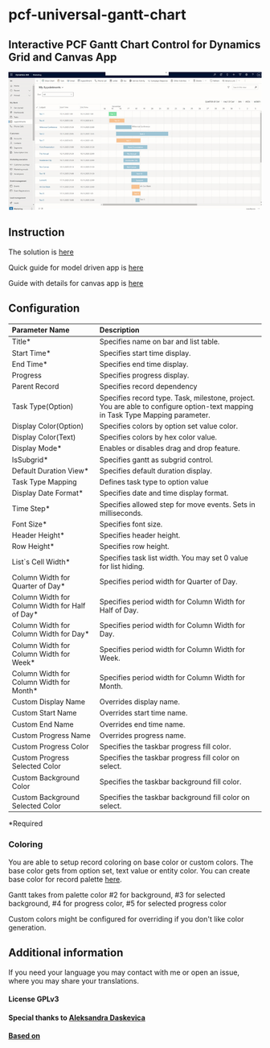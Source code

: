 # pcf-universal-gantt-chart

## Interactive PCF Gantt Chart Control for Dynamics Grid and Canvas App

![example](https://github.com/MaTeMaTuK/pcf-universal-gantt-chart/blob/master/DocumentationAssets/ganttStandard.gif)

## Instruction

The solution is [here](https://github.com/MaTeMaTuK/pcf-universal-gantt-chart/releases)

Quick guide for model driven app is [here](/Model%20Driven%20Guide.md)

Guide with details for canvas app is [here](/Canvas%20Guide.md)

## Configuration

| Parameter Name                                  | Description                                                                                                                    |
| :---------------------------------------------- | :----------------------------------------------------------------------------------------------------------------------------- |
| Title\*                                         | Specifies name on bar and list table.                                                                                          |
| Start Time\*                                    | Specifies start time display.                                                                                                  |
| End Time\*                                      | Specifies end time display.                                                                                                    |
| Progress                                        | Specifies progress display.                                                                                                    |
| Parent Record                                   | Specifies record dependency                                                                                                    |
| Task Type(Option)                               | Specifies record type. Task, milestone, project. You are able to configure option-text mapping in Task Type Mapping parameter. |
| Display Color(Option)                           | Specifies colors by option set value color.                                                                                    |
| Display Color(Text)                             | Specifies colors by hex color value.                                                                                           |
| Display Mode\*                                  | Enables or disables drag and drop feature.                                                                                     |
| IsSubgrid\*                                     | Specifies gantt as subgrid control.                                                                                            |
| Default Duration View\*                         | Specifies default duration display.                                                                                            |
| Task Type Mapping                               | Defines task type to option value                                                                                              |
| Display Date Format\*                           | Specifies date and time display format.                                                                                        |
| Time Step\*                                     | Specifies allowed step for move events. Sets in milliseconds.                                                                  |
| Font Size\*                                     | Specifies font size.                                                                                                           |
| Header Height\*                                 | Specifies header height.                                                                                                       |
| Row Height\*                                    | Specifies row height.                                                                                                          |
| List`s Cell Width\*                             | Specifies task list width. You may set 0 value for list hiding.                                                                |
| Column Width for Quarter of Day\*               | Specifies period width for Quarter of Day.                                                                                     |
| Column Width for Column Width for Half of Day\* | Specifies period width for Column Width for Half of Day.                                                                       |
| Column Width for Column Width for Day\*         | Specifies period width for Column Width for Day.                                                                               |
| Column Width for Column Width for Week\*        | Specifies period width for Column Width for Week.                                                                              |
| Column Width for Column Width for Month\*       | Specifies period width for Column Width for Month.                                                                             |
| Custom Display Name                             | Overrides display name.                                                                                                        |
| Custom Start Name                               | Overrides start time name.                                                                                                     |
| Custom End Name                                 | Overrides end time name.                                                                                                       |
| Custom Progress Name                            | Overrides progress name.                                                                                                       |
| Custom Progress Color                           | Specifies the taskbar progress fill color.                                                                                     |
| Custom Progress Selected Color                  | Specifies the taskbar progress fill color on select.                                                                           |
| Custom Background Color                         | Specifies the taskbar background fill color.                                                                                   |
| Custom Background Selected Color                | Specifies the taskbar background fill color on select.                                                                         |

\*Required

### Coloring

You are able to setup record coloring on base color or custom colors.
The base color gets from option set, text value or entity color. You can create base color for record palette [here](https://ant.design/docs/spec/colors#Palette-Generation-Tool).

Gantt takes from palette color #2 for background, #3 for selected background, #4 for progress color, #5 for selected progress color

Custom colors might be configured for overriding if you don't like color generation.

## Additional information

If you need your language you may contact with me or open an issue, where you may share your translations.

#### License GPLv3

#### Special thanks to [Aleksandra Daskevica](mailto:aleksandra.daskevica@cgi.com)

#### [Based on](https://github.com/MaTeMaTuK/gantt-task-react)

